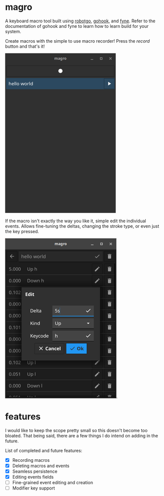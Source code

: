 # magro

A keyboard macro tool built
using [robotgo](https://github.com/go-vgo/robotgo), [gohook](https://github.com/robotn/gohook),
and [fyne](https://fyne.io/). Refer to the documentation of gohook and fyne to learn how to learn build for your system.

Create macros with the simple to use macro recorder! Press the *record* button and that's it!

![recording macros](img/recording_macros.gif)

If the macro isn't exactly the way you like it, simple edit the individual events.
Allows fine-tuning the deltas, changing the stroke type, or even just the key pressed.

![macro editing](img/edit_event.png).

# features

I would like to keep the scope pretty small so this doesn't become too bloated. That being said, there are a few things
I do intend on adding in the future.

List of completed and future features:

- [X] Recording macros
- [X] Deleting macros and events
- [X] Seamless persistence
- [X] Editing events fields
- [ ] Fine-grained event editing and creation
- [ ] Modifier key support
